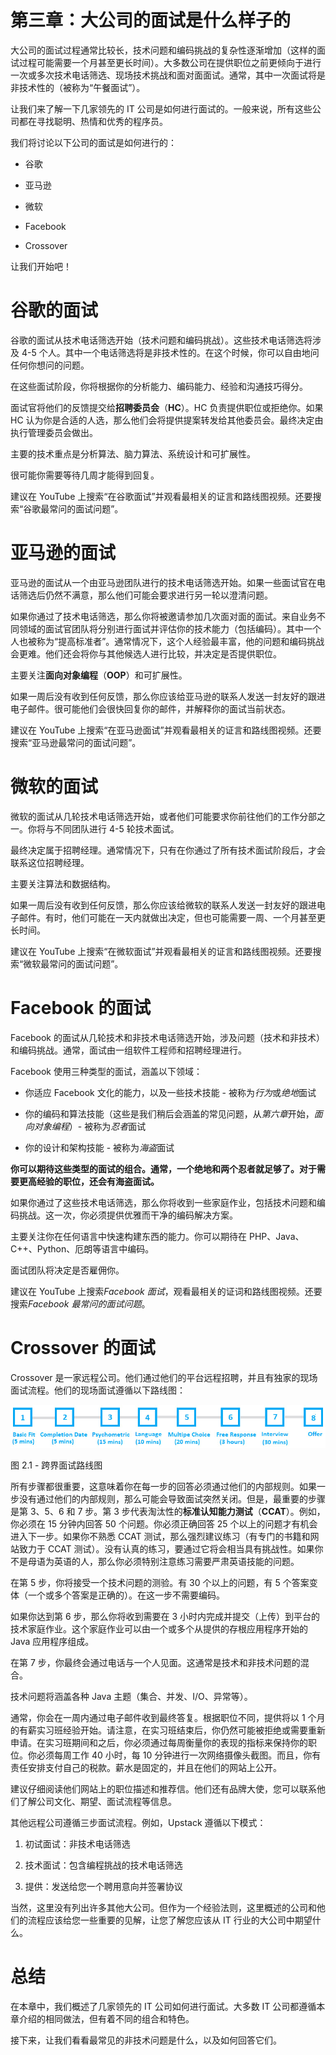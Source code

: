 # 第三章：大公司的面试是什么样子的

大公司的面试过程通常比较长，技术问题和编码挑战的复杂性逐渐增加（这样的面试过程可能需要一个月甚至更长时间）。大多数公司在提供职位之前更倾向于进行一次或多次技术电话筛选、现场技术挑战和面对面面试。通常，其中一次面试将是非技术性的（被称为“午餐面试”）。

让我们来了解一下几家领先的 IT 公司是如何进行面试的。一般来说，所有这些公司都在寻找聪明、热情和优秀的程序员。

我们将讨论以下公司的面试是如何进行的：

+   谷歌

+   亚马逊

+   微软

+   Facebook

+   Crossover

让我们开始吧！

# 谷歌的面试

谷歌的面试从技术电话筛选开始（技术问题和编码挑战）。这些技术电话筛选将涉及 4-5 个人。其中一个电话筛选将是非技术性的。在这个时候，你可以自由地问任何你想问的问题。

在这些面试阶段，你将根据你的分析能力、编码能力、经验和沟通技巧得分。

面试官将他们的反馈提交给**招聘委员会**（**HC**）。HC 负责提供职位或拒绝你。如果 HC 认为你是合适的人选，那么他们会将提供提案转发给其他委员会。最终决定由执行管理委员会做出。

主要的技术重点是分析算法、脑力算法、系统设计和可扩展性。

很可能你需要等待几周才能得到回复。

建议在 YouTube 上搜索“在谷歌面试”并观看最相关的证言和路线图视频。还要搜索“谷歌最常问的面试问题”。

# 亚马逊的面试

亚马逊的面试从一个由亚马逊团队进行的技术电话筛选开始。如果一些面试官在电话筛选后仍然不满意，那么他们可能会要求进行另一轮以澄清问题。

如果你通过了技术电话筛选，那么你将被邀请参加几次面对面的面试。来自业务不同领域的面试官团队将分别进行面试并评估你的技术能力（包括编码）。其中一个人也被称为“提高标准者”。通常情况下，这个人经验最丰富，他的问题和编码挑战会更难。他们还会将你与其他候选人进行比较，并决定是否提供职位。 

主要关注**面向对象编程**（**OOP**）和可扩展性。

如果一周后没有收到任何反馈，那么你应该给亚马逊的联系人发送一封友好的跟进电子邮件。很可能他们会很快回复你的邮件，并解释你的面试当前状态。

建议在 YouTube 上搜索“在亚马逊面试”并观看最相关的证言和路线图视频。还要搜索“亚马逊最常问的面试问题”。

# 微软的面试

微软的面试从几轮技术电话筛选开始，或者他们可能要求你前往他们的工作分部之一。你将与不同团队进行 4-5 轮技术面试。

最终决定属于招聘经理。通常情况下，只有在你通过了所有技术面试阶段后，才会联系这位招聘经理。

主要关注算法和数据结构。

如果一周后没有收到任何反馈，那么你应该给微软的联系人发送一封友好的跟进电子邮件。有时，他们可能在一天内就做出决定，但也可能需要一周、一个月甚至更长时间。

建议在 YouTube 上搜索“在微软面试”并观看最相关的证言和路线图视频。还要搜索“微软最常问的面试问题”。

# Facebook 的面试

Facebook 的面试从几轮技术和非技术电话筛选开始，涉及问题（技术和非技术）和编码挑战。通常，面试由一组软件工程师和招聘经理进行。

Facebook 使用三种类型的面试，涵盖以下领域：

+   你适应 Facebook 文化的能力，以及一些技术技能 - 被称为*行为*或*绝地*面试

+   你的编码和算法技能（这些是我们稍后会涵盖的常见问题，从*第六章*开始，*面向对象编程*）- 被称为*忍者*面试

+   你的设计和架构技能 - 被称为*海盗*面试

**你可以期待这些类型的面试的组合。通常，一个绝地和两个忍者就足够了。对于需要更高经验的职位，还会有海盗面试。**

如果你通过了这些技术电话筛选，那么你将收到一些家庭作业，包括技术问题和编码挑战。这一次，你必须提供优雅而干净的编码解决方案。

主要关注你在任何语言中快速构建东西的能力。你可以期待在 PHP、Java、C++、Python、厄朗等语言中编码。

面试团队将决定是否雇佣你。

建议在 YouTube 上搜索*Facebook 面试*，观看最相关的证词和路线图视频。还要搜索*Facebook 最常问的面试问题*。

# Crossover 的面试

Crossover 是一家远程公司。他们通过他们的平台远程招聘，并且有独家的现场面试流程。他们的现场面试遵循以下路线图：

![图 2.1 - 跨界面试路线图](img/B15403_02_01.jpg)

图 2.1 - 跨界面试路线图

所有步骤都很重要，这意味着你在每一步的回答必须通过他们的内部规则。如果一步没有通过他们的内部规则，那么可能会导致面试突然关闭。但是，最重要的步骤是第 3、5、6 和 7 步。第 3 步代表淘汰性的**标准认知能力测试**（**CCAT**）。例如，你必须在 15 分钟内回答 50 个问题。你必须正确回答 25 个以上的问题才有机会进入下一步。如果你不熟悉 CCAT 测试，那么强烈建议练习（有专门的书籍和网站致力于 CCAT 测试）。没有认真的练习，要通过它将会相当具有挑战性。如果你不是母语为英语的人，那么你必须特别注意练习需要严肃英语技能的问题。

在第 5 步，你将接受一个技术问题的测验。有 30 个以上的问题，有 5 个答案变体（一个或多个答案是正确的）。在这一步不需要编码。

如果你达到第 6 步，那么你将收到需要在 3 小时内完成并提交（上传）到平台的技术家庭作业。这个家庭作业可以由一个或多个从提供的存根应用程序开始的 Java 应用程序组成。

在第 7 步，你最终会通过电话与一个人见面。这通常是技术和非技术问题的混合。

技术问题将涵盖各种 Java 主题（集合、并发、I/O、异常等）。

通常，你会在一周内通过电子邮件收到最终答复。根据职位不同，提供将以 1 个月的有薪实习班经验开始。请注意，在实习班结束后，你仍然可能被拒绝或需要重新申请。在实习班期间和之后，你必须通过每周衡量你的表现的指标来保持你的职位。你必须每周工作 40 小时，每 10 分钟进行一次网络摄像头截图。而且，你有责任安排支付自己的税款。薪水是固定的，并且在他们的网站上公开。

建议仔细阅读他们网站上的职位描述和推荐信。他们还有品牌大使，您可以联系他们了解公司文化、期望、面试流程等信息。

其他远程公司遵循三步面试流程。例如，Upstack 遵循以下模式：

1.  初试面试：非技术电话筛选

1.  技术面试：包含编程挑战的技术电话筛选

1.  提供：发送给您一个聘用意向并签署协议

当然，这里没有列出许多其他大公司。但作为一个经验法则，这里概述的公司和他们的流程应该给您一些重要的见解，让您了解您应该从 IT 行业的大公司中期望什么。

# 总结

在本章中，我们概述了几家领先的 IT 公司如何进行面试。大多数 IT 公司都遵循本章介绍的相同做法，但有着不同的组合和特色。

接下来，让我们看看最常见的非技术问题是什么，以及如何回答它们。
